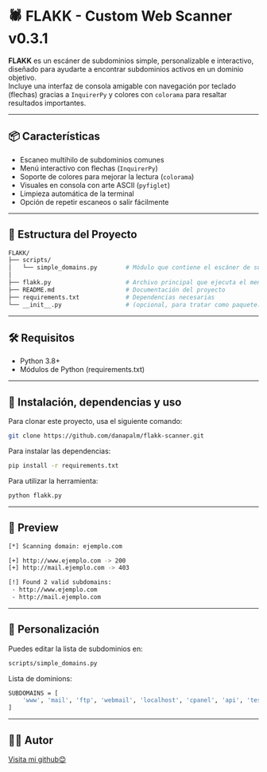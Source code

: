 # 🕷️ FLAKK - Custom Web Scanner v0.3.1

**FLAKK** es un escáner de subdominios simple, personalizable e interactivo, diseñado para ayudarte a encontrar subdominios activos en un dominio objetivo.  
Incluye una interfaz de consola amigable con navegación por teclado (flechas) gracias a `InquirerPy` y colores con `colorama` para resaltar resultados importantes.

---

## 📦 Características

- Escaneo multihilo de subdominios comunes
- Menú interactivo con flechas (`InquirerPy`)
- Soporte de colores para mejorar la lectura (`colorama`)
- Visuales en consola con arte ASCII (`pyfiglet`)
- Limpieza automática de la terminal
- Opción de repetir escaneos o salir fácilmente

---

## 📁 Estructura del Proyecto

```bash
FLAKK/
├── scripts/
│   └── simple_domains.py        # Módulo que contiene el escáner de subdominios
│
├── flakk.py                     # Archivo principal que ejecuta el menú interactivo
├── README.md                    # Documentación del proyecto
├── requirements.txt             # Dependencias necesarias
└── __init__.py                  # (opcional, para tratar como paquete. Aunque todo se maneja desde flakk.py)
```
---

## 🛠️ Requisitos

- Python 3.8+
- Módulos de Python (requirements.txt)

---
## 🚀 Instalación, dependencias y uso

Para clonar este proyecto, usa el siguiente comando:

```bash
git clone https://github.com/danapalm/flakk-scanner.git
```

Para instalar las dependencias:

```bash
pip install -r requirements.txt
```

Para utilizar la herramienta:

```bash
python flakk.py
```


---
## 🧠 Preview

```bash
[*] Scanning domain: ejemplo.com

[+] http://www.ejemplo.com -> 200
[+] http://mail.ejemplo.com -> 403

[!] Found 2 valid subdomains:
 - http://www.ejemplo.com
 - http://mail.ejemplo.com
```

---
## 📌 Personalización

Puedes editar la lista de subdominios en:

```bash
scripts/simple_domains.py
```

Lista de dominions:
```bash
SUBDOMAINS = [
    'www', 'mail', 'ftp', 'webmail', 'localhost', 'cpanel', 'api', 'test', 'dev'
]
```

---
## 🧑‍💻 Autor

[Visita mi github😊](https://github.com/danapalm)





